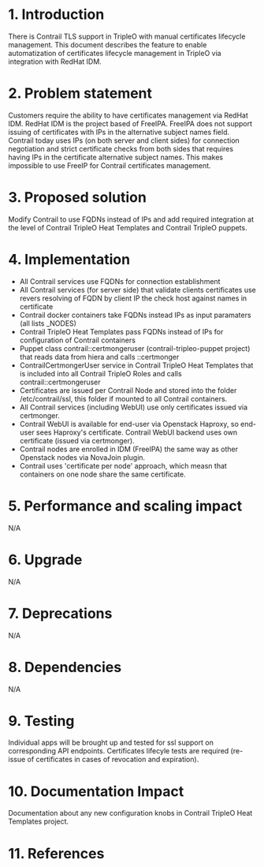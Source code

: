 # 1. Introduction
There is Contrail TLS support in TripleO with manual certificates lifecycle
management. This document describes the feature to enable automatization
of certificates lifecycle management in TripleO via integration with RedHat IDM.

# 2. Problem statement

Customers require the ability to have certificates management via RedHat IDM.
RedHat IDM is the project based of FreeIPA. FreeIPA does not support issuing
of certificates with IPs in the alternative subject names field.
Contrail today uses IPs (on both server and client sides) for connection
negotiation and strict certificate checks from both sides that requires having
IPs in the certificate alternative subject names. This makes impossible
to use FreeIP for Contrail certificates management.

# 3. Proposed solution

Modify Contrail to use FQDNs instead of IPs and add required integration at
the level of Contrail TripleO Heat Templates and Contrail TripleO puppets.

# 4. Implementation

- All Contrail services use FQDNs for connection establishment
- All Contrail services (for server side) that validate clients certificates 
use revers resolving of FQDN by client IP the check host against names in certificate
- Contrail docker containers take FQDNs instead IPs as input
paramaters (all lists _NODES)
- Contrail TripleO Heat Templates pass FQDNs instead of IPs for configuration
of Contrail containers
- Puppet class contrail::certmongeruser (contrail-tripleo-puppet project) that reads
data from hiera and calls ::certmonger
- ContrailCertmongerUser service in Contrail TripleO Heat Templates that is included
into all Contrail TripleO Roles and calls contrail::certmongeruser
- Certificates are issued per Contrail Node and stored into the folder /etc/contrail/ssl,
this folder if mounted to all Contrail containers.
- All Contrail services (including WebUI) use only certificates issued via certmonger.
- Contrail WebUI is available for end-user via Openstack Haproxy, so end-user sees
Haproxy's certificate. Contrail WebUI backend uses own certificate (issued via certmonger).
- Contrail nodes are enrolled in IDM (FreeIPA) the same way as other Openstack nodes
via NovaJoin plugin.
- Contrail uses 'certificate per node' approach, which measn that containers on one node
share the same certificate. 

# 5. Performance and scaling impact

N/A

# 6. Upgrade

N/A

# 7. Deprecations

N/A

# 8. Dependencies

N/A

# 9. Testing

Individual apps will be brought up and tested for ssl support on 
corresponding API endpoints. Certificates lifecyle tests are required
(re-issue of certificates in cases of revocation and expiration).

# 10. Documentation Impact

Documentation about any new configuration knobs in
Contrail TripleO Heat Templates project.

# 11. References
